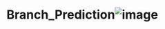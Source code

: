 # Branch_Prediction![image](https://github.com/ShardulKiranDeo/Branch_Prediction/assets/120372287/e2f39823-3346-4691-9009-98c42c1609a4)
